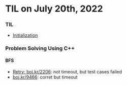 # **TIL on July 20th, 2022**
### TIL
- [Initialization](../../../Languages/C/init-07-20-2022.md)

### Problem Solving Using C++
#### BFS
- [Retry: boj.kr/2206](../../../Problem%20Solving/boj/Breadth%20first%20search/2206-re-07-19-2022.cpp): not timeout, but test cases failed
- [boj.kr/9466](../../../Problem%20Solving/boj/Breadth%20first%20search/9466-07-20-2022.cpp): corret but timeout